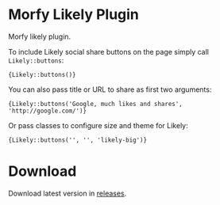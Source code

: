 # Morfy Likely Plugin

Morfy likely plugin.

To include Likely social share buttons on the page simply call `Likely::buttons`:

```
{Likely::buttons()}
```

You can also pass title or URL to share as first two arguments:

```
{Likely::buttons('Google, much likes and shares', 'http://google.com/')}
```

Or pass classes to configure size and theme for Likely:

```
{Likely::buttons('', '', 'likely-big')}
```

# Download

Download latest version in [releases](https://github.com/volter9/morfy-plugin-likely/releases).